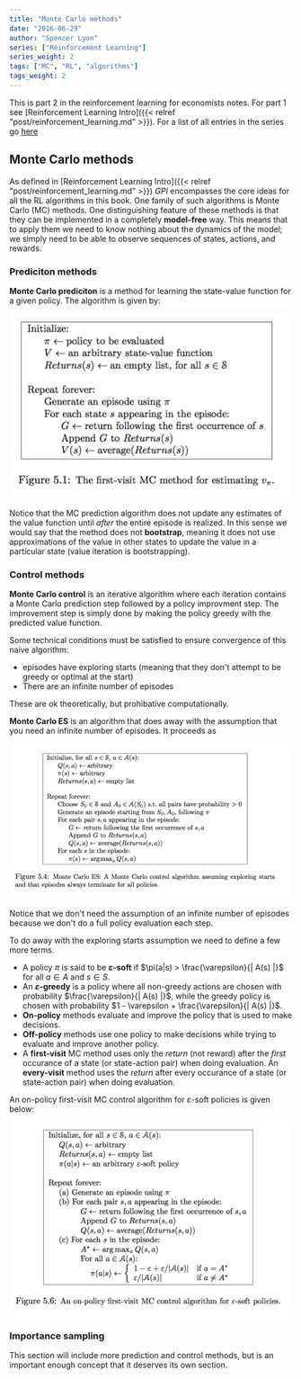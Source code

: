```yaml
---
title: "Monte Carlo methods"
date: "2016-06-29"
author: "Spencer Lyon"
series: ["Reinforcement Learning"]
series_weight: 2
tags: ["MC", "RL", "algorithms"]
tags_weight: 2
---
```


This is part 2 in the reinforcement learning for economists notes. For part 1 see [Reinforcement Learning Intro]({{< relref "post/reinforcement_learning.md" >}}). For a list of all entries in the series go [here](/series/reinforcement-learning)

## Monte Carlo methods

As defined in [Reinforcement Learning Intro]({{< relref "post/reinforcement_learning.md" >}}) *GPI* encompasses the core ideas for all the RL algorithms in this book. One family of such algorithms is Monte Carlo (MC) methods. One distinguishing feature of these methods is that they can be implemented in a completely **model-free** way. This means that to apply them we need to know nothing about the dynamics of the model; we simply need to be able to observe sequences of states, actions, and rewards.

### Prediciton methods

**Monte Carlo prediciton** is a method for learning the state-value function for a given policy. The algorithm is given by:

![MC prediciton](/first_visit_mc_prediction.png)

Notice that the MC prediction algorithm does not update any estimates of the value function until _after_ the entire episode is realized. In this sense we would say that the method does not **bootstrap**, meaning it does not use approximations of the value in other states to update the value in a particular state (value iteration is bootstrapping).

### Control methods

**Monte Carlo control** is an iterative algorithm where each iteration contains a Monte Carlo prediction step followed by a policy improvment step. The improvement step is simply done by making the policy greedy with the predicted value function.

Some technical conditions must be satisfied to ensure convergence of this naive algorithm:

* episodes have exploring starts (meaning that they don't attempt to be greedy or optimal at the start)
* There are an infinite number of episodes

These are ok theoretically, but prohibative computationally.

**Monte Carlo ES** is an algorithm that does away with the assumption that you need an infinite number of episodes. It proceeds as

![MC ES](/monte_carlo_es.png)

Notice that we don't need the assumption of an infinite number of episodes because we don't do a full policy evaluation each step.

To do away with the exploring starts assumption we need to define a few more terms.

- A policy $\pi$ is said to be **$\varepsilon$-soft** if $\pi(a|s) > \frac{\varepsilon}{| A(s) |}$ for all $a \in A$ and $s \in S$.
- An **$\varepsilon$-greedy** is a policy where all non-greedy actions are chosen with probability $\frac{\varepsilon}{| A(s) |}$, while the greedy policy is chosen with probability $1 - \varepsilon + \frac{\varepsilon}{| A(s) |}$.
- **On-policy** methods evaluate and improve the policy that is used to make decisions.
- **Off-policy** methods use one policy to make decisions while trying to evaluate and improve another policy.
- A **first-visit** MC method uses only the _return_ (not reward) after the _first_ occurance of a state (or state-action pair) when doing evaluation. An **every-visit** method uses the _return_ after every occurance of a state (or state-action pair) when doing evaluation.

An on-policy first-visit MC control algorithm for $\varepsilon$-soft policies is given below:

![On-policy first-visit MC control](/on_policy_eps_soft_mc_control.png)

### Importance sampling

This section will include more prediction and control methods, but is an important enough concept that it deserves its own section.
